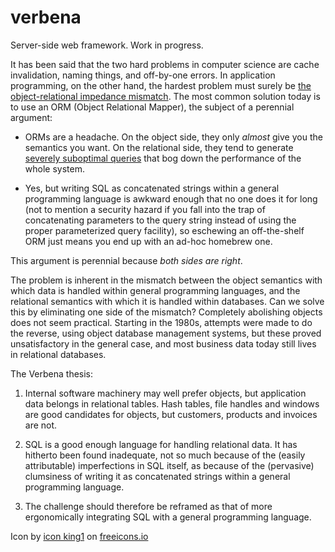 # verbena
Server-side web framework. Work in progress.

It has been said that the two hard problems in computer science are cache invalidation, naming things, and off-by-one errors. In application programming, on the other hand, the hardest problem must surely be [the object-relational impedance mismatch](https://blog.codinghorror.com/object-relational-mapping-is-the-vietnam-of-computer-science/). The most common solution today is to use an ORM (Object Relational Mapper), the subject of a perennial argument:

- ORMs are a headache. On the object side, they only *almost* give you the semantics you want. On the relational side, they tend to generate [severely suboptimal queries](https://stackoverflow.com/questions/97197/what-is-the-n1-selects-problem-in-orm-object-relational-mapping) that bog down the performance of the whole system.

- Yes, but writing SQL as concatenated strings within a general programming language is awkward enough that no one does it for long (not to mention a security hazard if you fall into the trap of concatenating parameters to the query string instead of using the proper parameterized query facility), so eschewing an off-the-shelf ORM just means you end up with an ad-hoc homebrew one.

This argument is perennial because *both sides are right*.

The problem is inherent in the mismatch between the object semantics with which data is handled within general programming languages, and the relational semantics with which it is handled within databases. Can we solve this by eliminating one side of the mismatch? Completely abolishing objects does not seem practical. Starting in the 1980s, attempts were made to do the reverse, using object database management systems, but these proved unsatisfactory in the general case, and most business data today still lives in relational databases.

The Verbena thesis:

1. Internal software machinery may well prefer objects, but application data belongs in relational tables. Hash tables, file handles and windows are good candidates for objects, but customers, products and invoices are not.

2. SQL is a good enough language for handling relational data. It has hitherto been found inadequate, not so much because of the (easily attributable) imperfections in SQL itself, as because of the (pervasive) clumsiness of writing it as concatenated strings within a general programming language.

3. The challenge should therefore be reframed as that of more ergonomically integrating SQL with a general programming language.

Icon by [icon king1](https://freeicons.io/profile/3) on [freeicons.io](https://freeicons.io)
